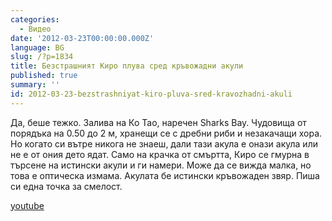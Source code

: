 ```yaml
---
categories:
  - Видео
date: '2012-03-23T00:00:00.000Z'
language: BG
slug: /?p=1834
title: Безстрашният Киро плува сред кръвожадни акули
published: true
summary: ''
id: 2012-03-23-bezstrashniyat-kiro-pluva-sred-kravozhadni-akuli
---
```


Да, беше тежко. Залива на Ко Тао, наречен Sharks Bay. Чудовища от порядъка на 0.50 до 2 м, хранещи се с дребни риби и незакачащи хора. Но когато си вътре никога не знаеш, дали тази акула е онази акула или не е от ония дето ядат. Само на крачка от смъртта, Киро се гмурна в търсене на истински акули и ги намери. Може да се вижда малка, но това е оптическа измама. Акулата бе истински кръвожаден звяр. Пиша си една точка за смелост.

[youtube](https://www.youtube.com/watch?v=ALaYQoi9Tic)
